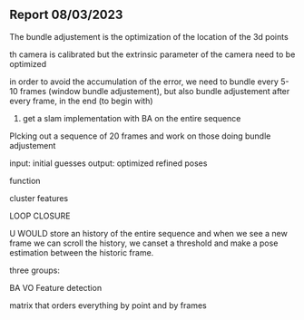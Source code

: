 ## Report 08/03/2023

The bundle adjustement is the optimization of the location of the 3d points

th camera is calibrated but the extrinsic parameter of the camera need to be optimized


in order to avoid the accumulation of the error, we need to bundle every 5-10 frames (window bundle adjustement), but also bundle adjustement after every frame, in the end (to begin with)

1. get a slam implementation with BA on the entire sequence


PIcking out a sequence of 20 frames and work on those doing bundle adjustement

input: initial guesses
output: optimized refined poses

function

cluster features

LOOP CLOSURE

U WOULD store an history of the entire sequence and when we see a new frame we can scroll the history, we canset a threshold and make a pose estimation between the historic frame.


three groups:

BA
VO
Feature detection

     
matrix that orders everything by point and by frames